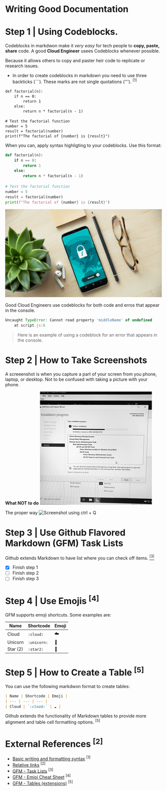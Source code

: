 # Writing Good Documentation

# Step 1 | Using Codeblocks.

Codeblocks in markdwon make it *very easy* for tech people to **copy, paste, share** code.
A good __Cloud Engineer__ usees Codeblocks whenever possible.

Because it allows others to copy and paster heir code to replicate or research issues.

- In order to create codeblocks in markdown you need to use three backticks (```). These marks are not single quotations ('''). <sup>[1]</sup>
```
def factorial(n):
    if n == 0:
        return 1
    else:
        return n * factorial(n - 1)

# Test the factorial function
number = 5
result = factorial(number)
print(f"The factorial of {number} is {result}")

```
When you can, apply syntax highligting to your codeblocks. Use this format:
```python
def factorial(n):
    if n == 0:
        return 1
    else:
        return n * factorial(n - 1)

# Test the factorial function
number = 5
result = factorial(number)
print(f"The factorial of {number} is {result}")
```
![dan-nelson-ah-HeguOe9k-unsplash](assets/dan-nelson-ah-HeguOe9k-unsplash.jpg)


Good Cloud Engineers use codeblocks for both code and erros that appear in the console.

```javascript
Uncaught TypeError: Cannot read property 'middleName' of undefined
    at script.js:6
```
> Here is an example of using a codeblock for an error that appears in the console.

# Step 2 | How to Take Screenshots 

A screeenshot is when you capture a part of your screen from you phone, laptop, or desktop.
Not to be confused with taking a picture with your phone.

**What NOT to do**
![A photo taken with you phone](assets/phone-screenshot.jpg)

The proper way
![Screenshot using ctrl + Q](assets/)


# Step 3 | Use Github Flavored Markdown (GFM) Task Lists
Github extends Markdown to have list where you can check off items. [<sup>[3]</sup>](##external-references)

- [x] Finish step 1
- [ ] Finish step 2
- [ ] Finish step 3

# Step 4 | Use Emojis <sup>[4]</sup>
GFM supports emoji shortcuts.
Some examples are:

| Name | Shortcode | Emoji |
| --- | --- | --- |
| Cloud | `:cloud:` |:cloud:|
| Unicorn | `:unicorn:` | :unicorn: |
| Star (2) | `:star2:`| :star2:	|


# Step 5 | How to Create a Table <sup>[5]</sup>

You can use the following markdwon format to create tables:
```md
| Name | Shortcode | Emoji |
| --- | --- | --- |
| Cloud | `:cloud:` | ☁️ |
```
Github extends the functionality of Markdown tables to provide more alignment and table cell formatting options. <sup>[5]</sup>

# External References <sup>[2]</sup>
- [Basic writing and formatting syntax](https://docs.github.com/en/get-started/writing-on-github/getting-started-with-writing-and-formatting-on-github/basic-writing-and-formatting-syntax) <sup>[1]</sup>
- [Relative links](https://docs.github.com/en/get-started/writing-on-github/getting-started-with-writing-and-formatting-on-github/basic-writing-and-formatting-syntax#relative-links) <sup>[2]</sup>
- [GFM - Task Lists](https://docs.github.com/en/get-started/writing-on-github/getting-started-with-writing-and-formatting-on-github/basic-writing-and-formatting-syntax#task-lists) <sup>[3]</sup>
- [GFM - Emjoi Cheat Sheet](https://github.com/ikatyang/emoji-cheat-sheet/blob/master/README.md) <sup>[4]</sup>
- [GFM - Tables (extensions)](https://github.github.com/gfm/#tables-extension-) <sup>[5]</sup>

